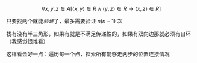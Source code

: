 ---
---

$$
\forall x,y,z \in A [\langle x,y \rangle \in R \wedge \langle  y,z \rangle \in R 
\to \langle x,z \rangle \in R]
$$

只要找两个就能*验证*了，最多需要验证 $n(n-1)$ 次


找有没有半三角形，如果有就是不满足传递性的，如果有双向边那就必须有自环（我感觉很难看）

这样看会好一点：遍历每一个点，探索所有能够走两步的位置连接情况
